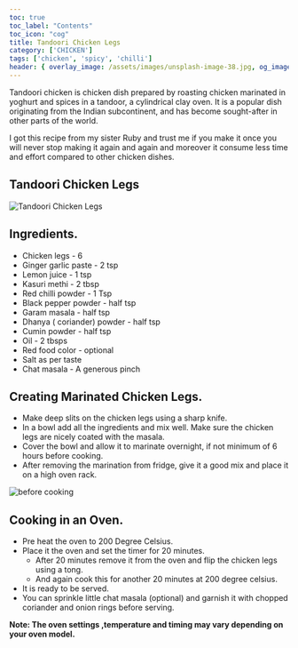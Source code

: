 ```yaml
---
toc: true
toc_label: "Contents"
toc_icon: "cog"
title: Tandoori Chicken Legs
category: ['CHICKEN']
tags: ['chicken', 'spicy', 'chilli']
header: { overlay_image: /assets/images/unsplash-image-38.jpg, og_image: 'https://3.bp.blogspot.com/-cV1KJvlFOOM/WXiq1CZTXsI/AAAAAAAAe48/kZ03unP8Ewk2TVMX4pWL7dz1ZmG7ag2pACLcBGAs/s1600/20170606_191427.jpg', caption: 'Photo credit: [**Unsplash**](https://unsplash.com)' }
---
```


Tandoori chicken is chicken dish prepared by roasting chicken marinated in yoghurt and spices in a tandoor, a cylindrical clay oven. It is a popular dish originating from the Indian subcontinent, and has become sought-after in other parts of the world.

I got this recipe from my sister Ruby and trust me if you make it once you will never stop making it again and again and moreover it consume less time and effort compared to other chicken dishes.

## Tandoori Chicken Legs

![Tandoori Chicken Legs](https://3.bp.blogspot.com/-cV1KJvlFOOM/WXiq1CZTXsI/AAAAAAAAe48/kZ03unP8Ewk2TVMX4pWL7dz1ZmG7ag2pACLcBGAs/s1600/20170606_191427.jpg)

## Ingredients.

- Chicken legs  - 6
- Ginger garlic paste - 2 tsp
- Lemon juice - 1 tsp
- Kasuri methi - 2 tbsp
- Red chilli powder - 1 Tsp
- Black pepper powder - half tsp
- Garam masala - half tsp
- Dhanya ( coriander) powder -  half tsp
- Cumin powder - half tsp
- Oil - 2 tbsps
- Red food color - optional
- Salt as per taste
- Chat masala - A generous pinch


## Creating Marinated Chicken Legs.

- Make deep slits on the chicken legs using a sharp knife.
- In a bowl add all the ingredients and mix well. Make sure the chicken legs are nicely coated with the masala.
- Cover the bowl and allow it to marinate overnight, if not minimum of 6 hours before cooking.
- After removing the marination from fridge, give it  a good mix and place it on a high oven rack.

![before cooking](https://1.bp.blogspot.com/-LQygrxxLMTc/WXirCaNTLQI/AAAAAAAAe5A/vbMzz0DD4V06uYmUw0UKTcjogEN6bqR_gCLcBGAs/s1600/20170606_175604.jpg)

## Cooking in an Oven.

- Pre heat the oven to 200 Degree Celsius.
- Place it the oven and set the timer for 20 minutes. 
  - After 20 minutes remove it from the oven and flip the chicken legs using a tong.
  - And again cook this for another 20 minutes at 200 degree celsius.
- It is ready to be served. 
- You can sprinkle little chat masala (optional) and garnish it with chopped coriander and onion rings before serving.

**Note: The oven settings ,temperature and timing may vary depending on your oven model.**
